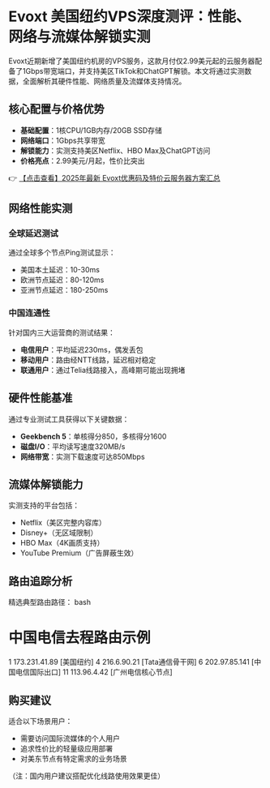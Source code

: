 # Evoxt 美国纽约VPS深度测评：性能、网络与流媒体解锁实测

Evoxt近期新增了美国纽约机房的VPS服务，这款月付仅2.99美元起的云服务器配备了1Gbps带宽端口，并支持美区TikTok和ChatGPT解锁。本文将通过实测数据，全面解析其硬件性能、网络质量及流媒体支持情况。

## 核心配置与价格优势
- **基础配置**：1核CPU/1GB内存/20GB SSD存储
- **网络端口**：1Gbps共享带宽
- **解锁能力**：实测支持美区Netflix、HBO Max及ChatGPT访问
- **价格亮点**：2.99美元/月起，性价比突出

👉 [【点击查看】2025年最新 Evoxt优惠码及特价云服务器方案汇总](https://bit.ly/evoxt)

## 网络性能实测
### 全球延迟测试
通过全球多个节点Ping测试显示：
- 美国本土延迟：10-30ms
- 欧洲节点延迟：80-120ms
- 亚洲节点延迟：180-250ms

### 中国连通性
针对国内三大运营商的测试结果：
- **电信用户**：平均延迟230ms，偶发丢包
- **移动用户**：路由经NTT线路，延迟相对稳定
- **联通用户**：通过Telia线路接入，高峰期可能出现拥堵

## 硬件性能基准
通过专业测试工具获得以下关键数据：
- **Geekbench 5**：单核得分850，多核得分1600
- **磁盘I/O**：平均读写速度320MB/s
- **网络带宽**：实测下载速度可达850Mbps

## 流媒体解锁能力
实测支持的平台包括：
- Netflix（美区完整内容库）
- Disney+（无区域限制）
- HBO Max（4K画质支持）
- YouTube Premium（广告屏蔽生效）

## 路由追踪分析
精选典型路由路径：
bash
# 中国电信去程路由示例
1  173.231.41.89 [美国纽约]
4  216.6.90.21 [Tata通信骨干网]
6  202.97.85.141 [中国电信国际出口]
11 113.96.4.42 [广州电信核心节点]

## 购买建议
适合以下场景用户：
- 需要访问国际流媒体的个人用户
- 追求性价比的轻量级应用部署
- 对美东节点有特定需求的业务场景

（注：国内用户建议搭配优化线路使用效果更佳）